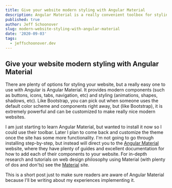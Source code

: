 ```yaml
---
title: Give your website modern styling with Angular Material
description: Angular Material is a really convenient toolbox for styling your Angular app or website
published: true
author: Jeff Schoonover
slug: modern-website-styling-with-angular-material
date: '2020-09-03'
tags:
  - jeffschoonover.dev
---
```


## Give your website modern styling with Angular Material

There are plenty of options for styling your website, but a really easy one to use with Angular is Angular Material.  It provides modern components (such as buttons, icons, tabs, navigation, etc) and styling (animations, shapes, shadows, etc).  Like Bootstrap, you can pick out when someone uses the default color scheme and components right away, but (like Bootstrap), it is extremely powerful and can be customized to make really nice modern websites.  

I am just starting to learn Angular Material, but wanted to install it now so I could use their toolbar.  Later I plan to come back and customize the theme once the site has some more functionality.  I'm not going to go through installing step-by-step, but instead will direct you to the [Angular Material](https://material.angular.io/) website, where they have plenty of guides and excellent documentation for how to add each of their components to your website.  For in-depth research and tutorials on web design philosophy using Material (with plenty of dos and don'ts) see the [Material](https://material.io/) site.

This is a short post just to make sure readers are aware of Angular Material because I'll be writing about my experiences implementing it.
